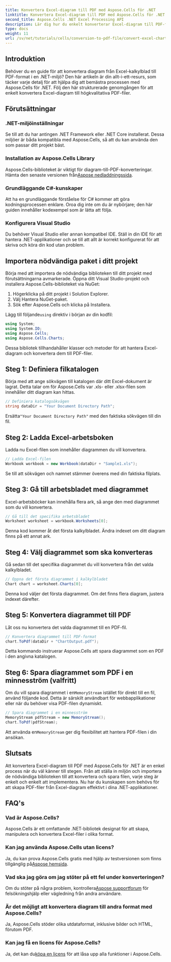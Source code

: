 ```yaml
---
title: Konvertera Excel-diagram till PDF med Aspose.Cells för .NET
linktitle: Konvertera Excel-diagram till PDF med Aspose.Cells för .NET
second_title: Aspose.Cells .NET Excel Processing API
description: Lär dig hur du enkelt konverterar Excel-diagram till PDF-format i .NET med Aspose.Cells. Vår steg-för-steg-guide täcker förutsättningar, inställningar, kodexempel och vanliga frågor.
type: docs
weight: 11
url: /sv/net/tutorials/cells/conversion-to-pdf-file/convert-excel-charts-to-pdf/
---
```

## Introduktion

Behöver du en guide för att konvertera diagram från Excel-kalkylblad till PDF-format i en .NET-miljö? Den här artikeln är din allt-i-ett-resurs, som täcker varje detalj för att hjälpa dig att bemästra processen med Aspose.Cells för .NET. Följ den här strukturerade genomgången för att enkelt konvertera Excel-diagram till högkvalitativa PDF-filer.

## Förutsättningar

### .NET-miljöinställningar
Se till att du har antingen .NET Framework eller .NET Core installerat. Dessa miljöer är båda kompatibla med Aspose.Cells, så att du kan använda den som passar ditt projekt bäst.

### Installation av Aspose.Cells Library
 Aspose.Cells-biblioteket är viktigt för diagram-till-PDF-konverteringar. Hämta den senaste versionen från[Aspose nedladdningssida](https://releases.aspose.com/cells/net/).

### Grundläggande C#-kunskaper
Att ha en grundläggande förståelse för C# kommer att göra kodningsprocessen enklare. Oroa dig inte om du är nybörjare; den här guiden innehåller kodexempel som är lätta att följa.

### Konfigurera Visual Studio
Du behöver Visual Studio eller annan kompatibel IDE. Ställ in din IDE för att hantera .NET-applikationer och se till att allt är korrekt konfigurerat för att skriva och köra din kod utan problem.

## Importera nödvändiga paket i ditt projekt

Börja med att importera de nödvändiga biblioteken till ditt projekt med förutsättningarna avmarkerade. Öppna ditt Visual Studio-projekt och installera Aspose.Cells-biblioteket via NuGet:

1. Högerklicka på ditt projekt i Solution Explorer.
2. Välj Hantera NuGet-paket.
3. Sök efter Aspose.Cells och klicka på Installera.

 Lägg till följande`using` direktiv i början av din kodfil:

```csharp
using System;
using System.IO;
using Aspose.Cells;
using Aspose.Cells.Charts;
```

Dessa bibliotek tillhandahåller klasser och metoder för att hantera Excel-diagram och konvertera dem till PDF-filer.

## Steg 1: Definiera filkatalogen

Börja med att ange sökvägen till katalogen där ditt Excel-dokument är lagrat. Detta talar om för Aspose.Cells var .xls- eller .xlsx-filen som innehåller ditt diagram kan hittas.

```csharp
// Definiera katalogsökvägen
string dataDir = "Your Document Directory Path";
```

 Ersätta`"Your Document Directory Path"` med den faktiska sökvägen till din fil.

## Steg 2: Ladda Excel-arbetsboken

Ladda nu Excel-filen som innehåller diagrammen du vill konvertera.

```csharp
// Ladda Excel-filen
Workbook workbook = new Workbook(dataDir + "Sample1.xls");
```

Se till att sökvägen och namnet stämmer överens med din faktiska filplats.

## Steg 3: Gå till arbetsbladet med diagrammet

Excel-arbetsböcker kan innehålla flera ark, så ange den med diagrammet som du vill konvertera.

```csharp
// Gå till det specifika arbetsbladet
Worksheet worksheet = workbook.Worksheets[0];
```

Denna kod kommer åt det första kalkylbladet. Ändra indexet om ditt diagram finns på ett annat ark.

## Steg 4: Välj diagrammet som ska konverteras

Gå sedan till det specifika diagrammet du vill konvertera från det valda kalkylbladet.

```csharp
// Öppna det första diagrammet i kalkylbladet
Chart chart = worksheet.Charts[0];
```

Denna kod väljer det första diagrammet. Om det finns flera diagram, justera indexet därefter.

## Steg 5: Konvertera diagrammet till PDF

Låt oss nu konvertera det valda diagrammet till en PDF-fil.

```csharp
// Konvertera diagrammet till PDF-format
chart.ToPdf(dataDir + "ChartOutput.pdf");
```

Detta kommando instruerar Aspose.Cells att spara diagrammet som en PDF i den angivna katalogen.

## Steg 6: Spara diagrammet som PDF i en minnesström (valfritt)

 Om du vill spara diagrammet i en`MemoryStream` istället för direkt till en fil, använd följande kod. Detta är särskilt användbart för webbapplikationer eller när du behöver visa PDF-filen dynamiskt.

```csharp
// Spara diagrammet i en minnesström
MemoryStream pdfStream = new MemoryStream();
chart.ToPdf(pdfStream);
```

 Att använda en`MemoryStream` ger dig flexibilitet att hantera PDF-filen i din ansökan.

## Slutsats

Att konvertera Excel-diagram till PDF med Aspose.Cells för .NET är en enkel process när du väl känner till stegen. Från att ställa in miljön och importera de nödvändiga biblioteken till att konvertera och spara filen, varje steg är enkelt och enkelt att implementera. Nu har du kunskapen som behövs för att skapa PDF-filer från Excel-diagram effektivt i dina .NET-applikationer.

## FAQ's

### Vad är Aspose.Cells?

Aspose.Cells är ett omfattande .NET-bibliotek designat för att skapa, manipulera och konvertera Excel-filer i olika format.

### Kan jag använda Aspose.Cells utan licens?

 Ja, du kan prova Aspose.Cells gratis med hjälp av testversionen som finns tillgänglig på[Aspose hemsida](https://releases.aspose.com/cells/net/).

### Vad ska jag göra om jag stöter på ett fel under konverteringen?

 Om du stöter på några problem, kontrollera[Aspose supportforum](https://forum.aspose.com/c/cells/9) för felsökningshjälp eller vägledning från andra användare.

### Är det möjligt att konvertera diagram till andra format med Aspose.Cells?

Ja, Aspose.Cells stöder olika utdataformat, inklusive bilder och HTML, förutom PDF.

### Kan jag få en licens för Aspose.Cells?

 Ja, det kan du[köpa en licens](https://purchase.conholdate.com/buy) för att låsa upp alla funktioner i Aspose.Cells.